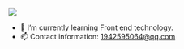 ![](https://img10.360buyimg.com/ddimg/jfs/t1/198725/34/4004/789795/611e7c2aE488c6d3f/18e1c022a62ec6d8.jpg)
- 🌱 I’m currently learning Front end technology.
- 📫 Contact information: 1942595064@qq.com

<!---
liu1942595064/liu1942595064 is a ✨ special ✨ repository because its `README.md` (this file) appears on your GitHub profile.
You can click the Preview link to take a look at your changes.
--->
